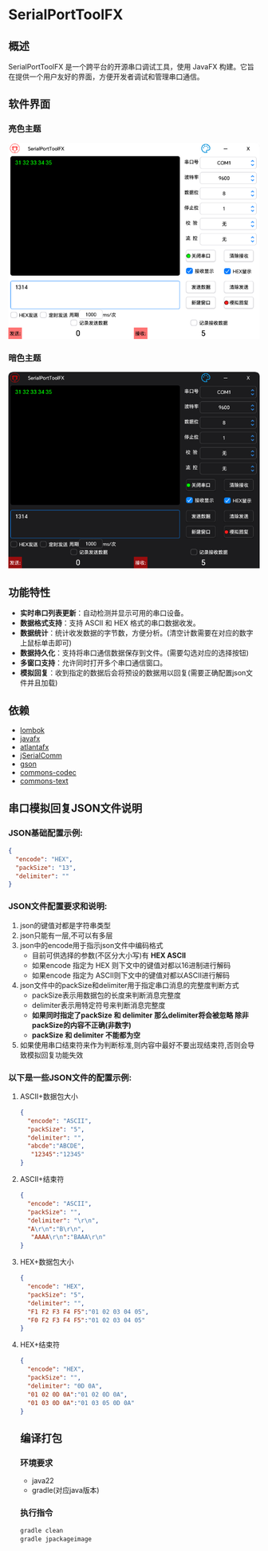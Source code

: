 # SerialPortToolFX

## 概述

SerialPortToolFX 是一个跨平台的开源串口调试工具，使用 JavaFX 构建。它旨在提供一个用户友好的界面，方便开发者调试和管理串口通信。

## 软件界面

### 亮色主题

![light](light.png)

### 暗色主题

![daek](dark.png)

## 功能特性

- **实时串口列表更新**：自动检测并显示可用的串口设备。
- **数据格式支持**：支持 ASCII 和 HEX 格式的串口数据收发。
- **数据统计**：统计收发数据的字节数，方便分析。(清空计数需要在对应的数字上鼠标单击即可)
- **数据持久化**：支持将串口通信数据保存到文件。(需要勾选对应的选择按钮)
- **多窗口支持**：允许同时打开多个串口通信窗口。
- **模拟回复**：收到指定的数据后会将预设的数据用以回复(需要正确配置json文件并且加载)

## 依赖

- [lombok](https://github.com/projectlombok/lombok)
- [javafx](https://github.com/openjdk/jfx)
- [atlantafx](https://github.com/mkpaz/atlantafx)
- [jSerialComm](https://github.com/Fazecast/jSerialComm)
- [gson](https://github.com/google/gson)
- [commons-codec](https://github.com/apache/commons-codec)
- [commons-text](https://github.com/apache/commons-text)

## 串口模拟回复JSON文件说明

### JSON基础配置示例:

```json
{
  "encode": "HEX",
  "packSize": "13",
  "delimiter": ""
}
```

### JSON文件配置要求和说明:

1. json的键值对都是字符串类型
2. json只能有一层,不可以有多层
3. json中的encode用于指示json文件中编码格式
    - 目前可供选择的参数(不区分大小写)有 **HEX  ASCII**
    - 如果encode 指定为  HEX  则下文中的键值对都以16进制进行解码
    - 如果encode 指定为  ASCII则下文中的键值对都以ASCII进行解码
4. json文件中的packSize和delimiter用于指定串口消息的完整度判断方式
    - packSize表示用数据包的长度来判断消息完整度
    - delimiter表示用特定符号来判断消息完整度
    - **如果同时指定了packSize 和 delimiter  那么delimiter将会被忽略 除非 packSize的内容不正确(非数字)**
    - **packSize 和 delimiter 不能都为空**
5. 如果使用串口结束符来作为判断标准,则内容中最好不要出现结束符,否则会导致模拟回复功能失效

### 以下是一些JSON文件的配置示例:

1. ASCII+数据包大小

   ```json
   {
     "encode": "ASCII",
     "packSize": "5",
     "delimiter": "",
     "abcde":"ABCDE",
      "12345":"12345"
   }
   ```

2. ASCII+结束符

   ```json
   {
     "encode": "ASCII",
     "packSize": "",
     "delimiter": "\r\n",
     "A\r\n":"B\r\n",
      "AAAA\r\n":"BAAA\r\n"
   }
   ```

3. HEX+数据包大小

   ```json
   {
     "encode": "HEX",
     "packSize": "5",
     "delimiter": "",
     "F1 F2 F3 F4 F5":"01 02 03 04 05",
     "F0 F2 F3 F4 F5":"01 02 03 04 05"
   }
   ```

4. HEX+结束符

   ```json
   {
     "encode": "HEX",
     "packSize": "",
     "delimiter": "0D 0A",
     "01 02 0D 0A":"01 02 0D 0A",
     "01 03 0D 0A":"01 03 05 0D 0A"
   }
   ```
   
   ## 编译打包
   
   ### 环境要求
   
   - java22
   - gradle(对应java版本)
   
   ### 执行指令
   
   ```powershell
   gradle clean
   gradle jpackageimage
   ```
   
   

